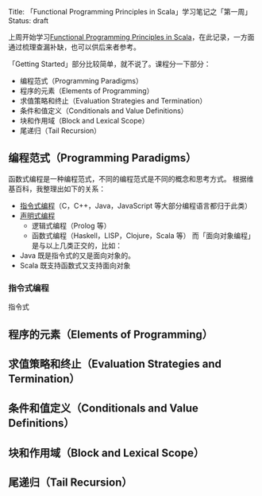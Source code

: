 Title: 「Functional Programming Principles in Scala」学习笔记之「第一周」
Status: draft

上周开始学习[Functional Programming Principles in Scala](https://www.coursera.org/learn/progfun1/home/info)，在此记录，一方面通过梳理查漏补缺，也可以供后来者参考。

「Getting Started」部分比较简单，就不说了。课程分一下部分：
* 编程范式（Programming Paradigms）
* 程序的元素（Elements of Programming）
* 求值策略和终止（Evaluation Strategies and Termination）
* 条件和值定义（Conditionals and Value Definitions）
* 块和作用域（Block and Lexical Scope）
* 尾递归（Tail Recursion）

## 编程范式（Programming Paradigms）
函数式编程是一种编程范式，不同的编程范式是不同的概念和思考方式。
根据维基百科，我整理出如下的关系：
* [指令式编程](https://zh.wikipedia.org/wiki/%E6%8C%87%E4%BB%A4%E5%BC%8F%E7%B7%A8%E7%A8%8B)（C，C++，Java，JavaScript 等大部分编程语言都归于此类）
* [声明式编程](https://zh.wikipedia.org/wiki/%E5%AE%A3%E5%91%8A%E5%BC%8F%E7%B7%A8%E7%A8%8B)
    * 逻辑式编程（Prolog 等）
    * 函数式编程（Haskell，LISP，Clojure，Scala 等）
而「面向对象编程」是与以上几类正交的，比如：
* Java 既是指令式的又是面向对象的。
* Scala 既支持函数式又支持面向对象

### 指令式编程
指令式
## 程序的元素（Elements of Programming）


## 求值策略和终止（Evaluation Strategies and Termination）

## 条件和值定义（Conditionals and Value Definitions）
## 块和作用域（Block and Lexical Scope）
## 尾递归（Tail Recursion）
